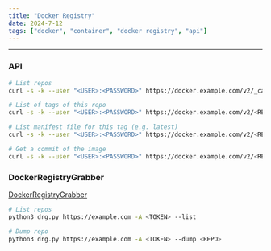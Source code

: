 ```yaml
---
title: "Docker Registry"
date: 2024-7-12
tags: ["docker", "container", "docker registry", "api"]
---
```


---
### API

```bash
# List repos
curl -s -k --user "<USER>:<PASSWORD>" https://docker.example.com/v2/_catalog
```

```bash
# List of tags of this repo
curl -s -k --user "<USER>:<PASSWORD>" https://docker.example.com/v2/<REPO_NAME>/tags/list
```

```bash
# List manifest file for this tag (e.g. latest)
curl -s -k --user "<USER>:<PASSWORD>" https://docker.example.com/v2/<REPO_NAME>/manifests/latest
```

```bash
# Get a commit of the image
curl -s -k --user "<USER>:<PASSWORD>" https://docker.example.com/v2/<REPO_NAME>/blobs/sha256:<BLOB_HASH>'
```

### DockerRegistryGrabber

[DockerRegistryGrabber](https://github.com/Syzik/DockerRegistryGrabber)

```bash
# List repos
python3 drg.py https://example.com -A <TOKEN> --list
```

```bash
# Dump repo
python3 drg.py https://example.com -A <TOKEN> --dump <REPO>
```

<br>